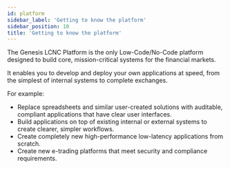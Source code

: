 ```yaml
---
id: platform
sidebar_label: 'Getting to know the platform'
sidebar_position: 10
title: 'Getting to know the platform'
---
```


The Genesis LCNC Platform is the only Low-Code/No-Code platform designed to build core, mission-critical systems for the financial markets.

It enables you to develop and deploy your own applications at speed, from the simplest of internal systems to complete exchanges.

For example:

* Replace spreadsheets and similar user-created solutions with auditable, compliant applications that have clear user interfaces.
* Build applications on top of existing internal or external systems to create clearer, simpler workflows.
* Create completely new high-performance low-latency applications from scratch.
* Create new e-trading platforms that meet security and compliance requirements.